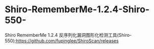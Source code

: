 # Shiro-RememberMe-1.2.4-Shiro-550-
Shiro RememberMe 1.2.4 反序列化漏洞图形化检测工具(Shiro-550);https://github.com/fupinglee/ShiroScan/releases
